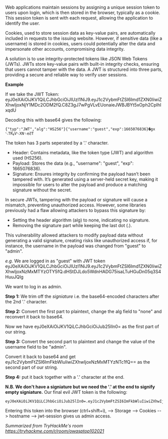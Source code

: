 Web applications maintain sessions by assigning a unique session token to users upon login, which is then stored in the browser, typically as a cookie. This session token is sent with each request, allowing the application to identify the user.

Cookies, used to store session data as key-value pairs, are automatically included in requests to the issuing website. However, if sensitive data (like a username) is stored in cookies, users could potentially alter the data and impersonate other accounts, compromising data integrity.

A solution is to use integrity-protected tokens like JSON Web Tokens (JWTs). JWTs store key-value pairs with built-in integrity checks, ensuring that users cannot tamper with the data. A JWT is structured into three parts, providing a secure and reliable way to verify user sessions.

**Example**

If we take the JWT Token:
    eyJ0eXAiOiJKV1QiLCJhbGciOiJIUzI1NiJ9.eyJ1c2VybmFtZSI6Imd1ZXN0IiwiZXhwIjoxNjY1MDc2ODM2fQ.C8Z3gJ7wPgVLvEUonaieJWBJBYt5xOph2CpIhlxqdU

Decoding this with base64 gives the following:

    {"typ":"JWT","alg":"HS256"}{"username":"guest","exp":1665076836}�gx	␃TRډV␄XN␝eƧT

The token has 3 parts seperated by a '.' character.

- Header: Contains metadata, like the token type (JWT) and algorithm used (HS256).
- Payload: Stores the data (e.g., "username": "guest", "exp": 1665076836).
- Signature: Ensures integrity by confirming the payload hasn’t been tampered with. It’s generated using a server-held secret key, making it impossible for users to alter the payload and produce a matching signature without the secret.

In secure JWTs, tampering with the payload or signature will cause a mismatch, preventing unauthorized access. However, some libraries previously had a flaw allowing attackers to bypass this signature by:

- Setting the header algorithm (alg) to none, indicating no signature.
- Removing the signature part while keeping the last dot (.).

This vulnerability allowed attackers to modify payload data without generating a valid signature, creating risks like unauthorized access if, for instance, the username in the payload was changed from "guest" to "admin".

*e.g.* We are logged in as "guest" with JWT token 
    eyJ0eXAiOiJKV1QiLCJhbGciOiJIUzI1NiJ9.eyJ1c2VybmFtZSI6Imd1ZXN0IiwiZXhwIjoxNzMxMTYzOTY5fQ.dHStDJLdo5WdnHADG75isaLTuHGuDn05q3S4HuuJQIg

We want to log in as admin.

**Step 1:** We trim off the *signiature* i.e. the base64-encoded characters after the 2nd '.' character.

**Step 2:** Convert the first part to plaintext, change the alg field to "none" and reconvert it back to base64.

Now we have 
    eyJ0eXAiOiJKV1QiLCJhbGciOiJub25lIn0=
as the first part of our string.

**Step 3:** Convert the second part to plaintext and change the value of the username field to be "admin".

Convert it back to base64 and get 
    eyJ1c2VybmFtZSI6ImFkbWluIiwiZXhwIjoxNzMxMTYzNTc1fQ==
as the second part of our string.

**Step 4:** put it back together with a '.' character at the end. 

**N.B. We don't have a signiature but we need the '.' at the end to signify empty signiature.** Our final evil JWT token is the following:

    eyJ0eXAiOiJKV1QiLCJhbGciOiJub25lIn0=.eyJ1c2VybmFtZSI6ImFkbWluIiwiZXhwIjoxNzMxMTYzNTc1fQ==. 

Entering this token into the browser (ctrl+shift+i), --> Storage --> Cookies --> hostname --> jwt-session gives us admin access.

*Summarized from TryHackMe's room https://tryhackme.com/r/room/owasptop102021*

